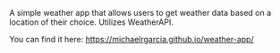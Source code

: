 A simple weather app that allows users to get weather data based on a location of their choice. Utilizes WeatherAPI.

You can find it here: https://michaelrgarcia.github.io/weather-app/
